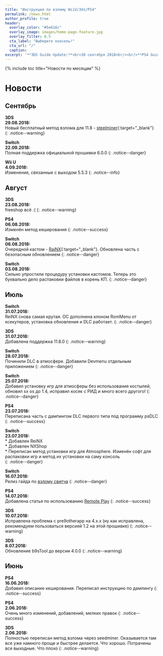 ```yaml
---
title: "Инструкция по взлому WiiU/3ds/PS4"
permalink: /news.html
author_profile: true
header:
  overlay_color: "#5e616c"
  overlay_image: images/home-page-feature.jpg
  overlay_filter: 0.5
  cta_label: "Выберите консоль!"
  cta_url: "/"
  caption:
excerpt: '**3DS Guide Update:**<br>30 сентября 2018<br/><br/>**PS4 Guide Update:**<br>12 сентября 2018<br/><br/>**Switch Guide Update:**<br>27 сентября 2018<br/><br/>**Wii U Guide Update:**<br>9 сентября 2018<br/><br/>**DSi Guide Update:**<br>28 сентября 2018'
---
```


{% include toc title="Новости по месяцам" %}

# Новости

## Сентябрь
**3DS**<br>**29.08.2018:**<br>Новый бесплатный метод взлома для 11.8 - [steelminer](http://3ds.customfw.xyz/steelminer){:target="_blank"}
{: .notice--warning}

**Switch**<br>**22.09.2018:**<br>Полная поддержка официальной прошивки 6.0.0
{: .notice--danger}

**Wii U**<br>**4.09.2018:**<br>Изменения, связанные с выходом 5.5.3
{: .notice--info}

## Август
**3DS**<br>**23.08.2018:**<br>freeshop всё :(
{: .notice--warning}

**PS4**<br>**06.08.2018:**<br>Изменён метод кеширования 
{: .notice--success}

**Switch**<br>**06.08.2018:**<br>Очередной кастом - [RajNX](http://switch.customfw.xyz/rajnx){:target="_blank"}. Обновлена часть с безопасным обновлением
{: .notice--danger}

**Switch**<br>**03.08.2018:**<br>Сильно упростили процедуру установки кастомов. Теперь это буквально дело распаковки файлов в корень КП.
{: .notice--danger}

## Июль

**Switch**<br>**31.07.2018:**<br>ReiNX снова самая крутая. ОС дополнена клоном RomMenu от ксекутеров, установка обновления и DLC работает. 
{: .notice--danger}

**3DS**<br>**31.07.2018:**<br>Добавлена поддержка 11.8.0
{: .notice--warning}

**Switch**<br>**28.07.2018:**<br>Починили DLC в атмосфере. Добавили Devmenu отдельным приложением 
{: .notice--danger}

**Switch**<br>**25.07.2018:**<br>Добавил установку игр для атмосферы без использования костылей, обновил sx os до 1.4, исправил косяк с РИД и много всего другого!
{: .notice--danger}

**PS4**<br>**23.07.2018:**<br>Переписана часть с дампингом DLC первого типа под программу psDLC
{: .notice--success}

**Switch**<br>**23.07.2018:**          
	* Добавлен ReiNX           
	* Добавлен NXShop                 
	* Переписан метод установки игр для Atmosphere. Изменён софт для распаковки игр и метод их установки на саму консоль                
{: .notice--danger}

**Switch**<br>**16.07.2018:**<br>Релиз гайда по [взлому свитча](http://switch.customfw.xyz)
{: .notice--danger}

**PS4**<br>**14.07.2018:**<br>Добавлена статья по использованию [Remote Play](http://ps4.customfw.xyz/remote-play)
{: .notice--success}

**3DS**<br>**10.07.2018:**<br>Исправлена проблема с pre9otherapp на 4.x.x (ну как исправлена, рекомендуем пользоваться версией 1.2 на этой прошивке)
{: .notice--warning}

**3DS**<br>**8.07.2018:**<br>Обновление b9sTool до версии 4.0.0
{: .notice--warning}

## Июнь

**PS4**<br>**16.06.2018:**<br>Добавил описание кеширования. Переписал инструкцию по дампингу
{: .notice--success}

**PS4**<br>**2.06.2018:**<br>Очень много изменений, добавлений, мелких правок
{: .notice--success}

**3DS**<br>**2.06.2018:**<br>Полностью переписан метод взлома через seedminer. Оказывается там все уже намного проще и быстрее делается. Что хорошо. Потрачены все выходные. Что плохо
{: .notice--warning}
